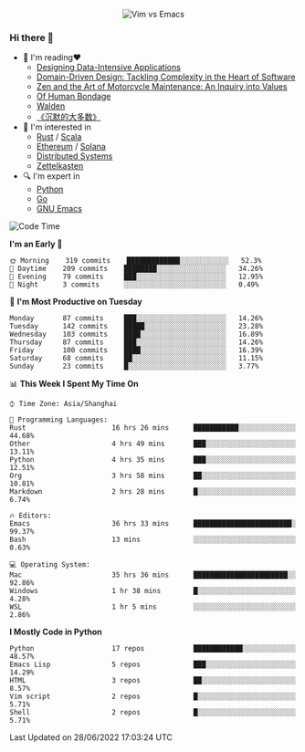 <p align="center">
    <img src="https://gist.githubusercontent.com/coldnight/e696baffb094e71c96cb302118878eae/raw/40ea5053a6f66cc65f90f437e4173497da225958/banner.gif" alt="Vim vs Emacs" />
</p>

### Hi there 👋

- 📖 I'm reading❤️
    + [Designing Data-Intensive Applications](https://www.oreilly.com/library/view/designing-data-intensive-applications/9781491903063/)
    + [Domain-Driven Design: Tackling Complexity in the Heart of Software](https://www.dddcommunity.org/book/evans_2003/)
    + [Zen and the Art of Motorcycle Maintenance: An Inquiry into Values](https://en.wikipedia.org/wiki/Zen_and_the_Art_of_Motorcycle_Maintenance)
    + [Of Human Bondage](https://en.wikipedia.org/wiki/Of_Human_Bondage)
    + [Walden](https://en.wikipedia.org/wiki/Walden)
    + [《沉默的大多数》](https://en.wikipedia.org/wiki/Silent_majority)
- 🌱 I'm interested in
    + [Rust](https://www.rust-lang.org/) / [Scala](https://www.scala-lang.org/)
    + [Ethereum](https://ethereum.org/en/) / [Solana](https://solana.com/)
	+ [Distributed Systems](https://www.linuxzen.com/notes/topics/20200320174417_%E5%88%86%E5%B8%83%E5%BC%8F/)
	+ [Zettelkasten](https://www.linuxzen.com/notes/notes/20220120080920-slip_box/)
- 🔍 I'm expert in
    + [Python](https://www.python.org/)
    + [Go](https://go.dev/)
    + [GNU Emacs](https://www.gnu.org/software/emacs/)

<!--START_SECTION:waka-->
![Code Time](http://img.shields.io/badge/Code%20Time-0%20secs-blue)

**I'm an Early 🐤** 

```text
🌞 Morning    319 commits    █████████████░░░░░░░░░░░░   52.3% 
🌆 Daytime    209 commits    ████████░░░░░░░░░░░░░░░░░   34.26% 
🌃 Evening    79 commits     ███░░░░░░░░░░░░░░░░░░░░░░   12.95% 
🌙 Night      3 commits      ░░░░░░░░░░░░░░░░░░░░░░░░░   0.49%

```
📅 **I'm Most Productive on Tuesday** 

```text
Monday       87 commits     ███░░░░░░░░░░░░░░░░░░░░░░   14.26% 
Tuesday      142 commits    █████░░░░░░░░░░░░░░░░░░░░   23.28% 
Wednesday    103 commits    ████░░░░░░░░░░░░░░░░░░░░░   16.89% 
Thursday     87 commits     ███░░░░░░░░░░░░░░░░░░░░░░   14.26% 
Friday       100 commits    ████░░░░░░░░░░░░░░░░░░░░░   16.39% 
Saturday     68 commits     ██░░░░░░░░░░░░░░░░░░░░░░░   11.15% 
Sunday       23 commits     █░░░░░░░░░░░░░░░░░░░░░░░░   3.77%

```


📊 **This Week I Spent My Time On** 

```text
⌚︎ Time Zone: Asia/Shanghai

💬 Programming Languages: 
Rust                     16 hrs 26 mins      ███████████░░░░░░░░░░░░░░   44.68% 
Other                    4 hrs 49 mins       ███░░░░░░░░░░░░░░░░░░░░░░   13.11% 
Python                   4 hrs 35 mins       ███░░░░░░░░░░░░░░░░░░░░░░   12.51% 
Org                      3 hrs 58 mins       ██░░░░░░░░░░░░░░░░░░░░░░░   10.81% 
Markdown                 2 hrs 28 mins       █░░░░░░░░░░░░░░░░░░░░░░░░   6.74%

🔥 Editors: 
Emacs                    36 hrs 33 mins      ████████████████████████░   99.37% 
Bash                     13 mins             ░░░░░░░░░░░░░░░░░░░░░░░░░   0.63%

💻 Operating System: 
Mac                      35 hrs 36 mins      ███████████████████████░░   92.86% 
Windows                  1 hr 38 mins        █░░░░░░░░░░░░░░░░░░░░░░░░   4.28% 
WSL                      1 hr 5 mins         ░░░░░░░░░░░░░░░░░░░░░░░░░   2.86%

```

**I Mostly Code in Python** 

```text
Python                   17 repos            ████████████░░░░░░░░░░░░░   48.57% 
Emacs Lisp               5 repos             ███░░░░░░░░░░░░░░░░░░░░░░   14.29% 
HTML                     3 repos             ██░░░░░░░░░░░░░░░░░░░░░░░   8.57% 
Vim script               2 repos             █░░░░░░░░░░░░░░░░░░░░░░░░   5.71% 
Shell                    2 repos             █░░░░░░░░░░░░░░░░░░░░░░░░   5.71%

```



 Last Updated on 28/06/2022 17:03:24 UTC
<!--END_SECTION:waka-->

